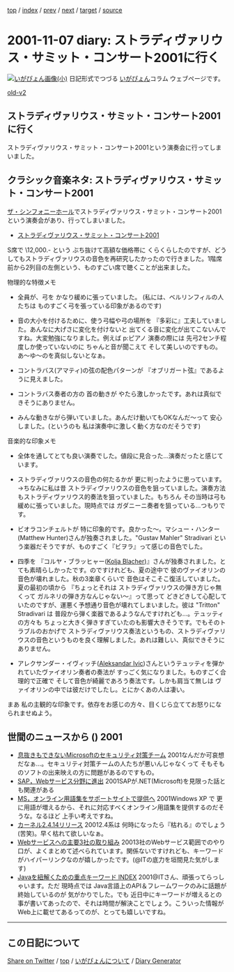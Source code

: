 [top](../index.html) 
 / [index](https://igapyon.github.io/diary/2001/index.html) 
 / [prev](https://igapyon.github.io/diary/2001/ig011106.html) 
 / [next](https://igapyon.github.io/diary/2001/ig011108.html) 
 / [target](https://igapyon.github.io/diary/2001/ig011107.html) 
 / [source](https://github.com/igapyon/diary/blob/gh-pages/2001/ig011107.html.src.md) 

2001-11-07 diary: ストラディヴァリウス・サミット・コンサート2001に行く
=====================================================================================================
[![いがぴょん画像(小)](https://igapyon.github.io/diary/images/iga200306s.jpg "いがぴょん")](https://igapyon.github.io/diary/memo/memoigapyon.html) 日記形式でつづる [いがぴょん](https://igapyon.github.io/diary/memo/memoigapyon.html)コラム ウェブページです。

[old-v2](ig011107-orig.html)

## ストラディヴァリウス・サミット・コンサート2001に行く

ストラディヴァリウス・サミット・コンサート2001という演奏会に行ってしまいました。


## クラシック音楽ネタ: ストラディヴァリウス・サミット・コンサート2001

[ザ・シンフォニーホール](http://www.asahi.co.jp/symphony/symphony.html)でストラディヴァリウス・サミット・コンサート2001という演奏会があり、行ってしまいました。

* [ストラディヴァリウス・サミット・コンサート2001](http://www.pasona.co.jp/public/topics/stradivarius.html)

S席で \12,000.- という ぶち抜けて高額な価格帯に くらくらしたのですが、どうしてもストラディヴァリウスの音色を再研究したかったので行きました。1階席 前から2列目の左側という、ものすごい席で聴くことが出来ました。

物理的な特徴メモ

* 全員が、弓を かなり緩めに張っていました。
  (私には、ベルリンフィルの人たちは ものすごく弓を張っている印象があるのです)
  
* 音の大小を付けるために、使う弓幅や弓の場所を 『多彩に』工夫していました。あんなに大げさに変化を付けないと
  出てくる音に変化が出てこないんですね。大変勉強になりました。例えば p:ピアノ
  演奏の際には 先弓2センチ程度しか使っていないのに ちゃんと音が聞こえて そして美しいのですもの。あ～ゆ～のを真似しないとなぁ。
  
* コントラバス(アマティ)の弦の配色パターンが 『オブリガート弦』であるように見えました。
  
* コントラバス奏者の方の 首の動きが やたら激しかったです。あれは真似できそうにありません。
  
* みんな動きながら弾いていました。あんだけ動いてもOKなんだ～って 安心しました。(というのも
  私は演奏中に激しく動く方なのだそうです)

音楽的な印象メモ

* 全体を通してとても良い演奏でした。値段に見合った…演奏だったと感じています。
  
* ストラディヴァリウスの音色の何たるかが 更に判ったように思っています。
  →ちなみに私は昔 ストラディヴァリウスの音色を狙っていました。演奏方法もストラディヴァリウス的奏法を狙っていました。もちろん
  その当時は弓も緩めに張っていました。現時点では ガダニーニ奏者を狙っている…つもりです。
  
* ビオラコンチェルトが 特に印象的です。良かった～。マシュー・ハンター(Matthew
  Hunter)さんが独奏されました。"Gustav Mahler" Stradivari という楽器だそうですが、ものすごく『ビヲラ』って感じの音色でした。
  
* 四季を 『コルヤ・ブラッヒャー([Kolja Blacher](http://www.impresariat-simmenauer.de/htdocs/blacher.html))』さんが独奏されました。とても素晴らしかったです。のですけれども、夏の途中で
  彼のヴァイオリンの音色が壊れました。秋の3楽章くらいで 音色はそこそこ復活していました。夏の最初の頃から
  『ちょっとそれは ストラディヴァリウスの弾き方じゃ無くって ガルネリの弾き方なんじゃない～』って思って
  どきどきして心配していたのですが、運悪く予想通り音色が壊れてしまいました。彼は
  "Tritton" Stradivari は 普段から弾く楽器であるようなんですけれども…。テュッティの方々も
  ちょっと大きく弾きすぎていたのも影響大きそうです。でもそのトラブルのおかげで
  ストラディヴァリウス奏法というもの、ストラディヴァリウスの音色というものを良く理解しました。あれは難しい、真似できそうにありません。
  
* アレクサンダー・イヴィッチ([Aleksandar Ivic](http://www.scharounensemble.de/Anlagen/members/SaschaE.htm))さんというテュッティを弾かれていたヴァイオリン奏者の奏法が すっごく気になりました。ものすごく合理的で正確で
  そして音色が綺麗であろう奏法です。しかも肩当て無しは ヴァイオリンの中では彼だけでしたし。とにかくあの人は凄い。

まあ 私の主観的な印象です。依存をお感じの方々、目くじら立ててお怒りになられませぬよう。

## 世間のニュースから () 2001

* [息抜きもできないMicrosoftのセキュリティ対策チーム](http://www.zdnet.co.jp/news/0111/07/b_1106_15.html)  2001なんだか可哀想だなぁ…。セキュリティ対策チームの人たちが悪いんじゃなくって そもそものソフトの出来映えの方に問題があるのですもの。
* [SAP，Webサービス分野に進出](http://www.zdnet.co.jp/news/0111/07/b_1106_07.html)  2001SAPが.NET(Microsoft)を見限った話とも関連がある
* [MS，オンライン用語集をサポートサイトで提供へ](http://www.zdnet.co.jp/news/bursts/0111/07/ms.html)  2001Windows XP で 更に用語が増えるから、それに対応すべくオンライン用語集を提供するのだそうな。なるほど 上手い考えですね。
* [カーネル2.4.14リリース](http://linux.ascii24.com/linux/news/today/2001/11/06/631049-000.html)  20012.4系は 何時になったら『枯れる』のでしょう (苦笑)。早く枯れて欲しいなぁ。
* [Webサービスへの主要3社の取り組み](http://www.atmarkit.co.jp/fdotnet/insiderseye/20011106wsover01/wsover01_01.html)  20013社のWebサービス範囲でのやり口が、よくまとめて述べられています。関係ないですけれども、キーワードがハイパーリンクなのが嬉しかったです。(@ITの底力を垣間見た気がします)
* [Javaを紐解くための重点キーワード INDEX](http://www.atmarkit.co.jp/fjava/keyword/index/index.html)  2001@ITさん、頑張ってらっしゃいます。ただ 現時点では Java言語上のAPI＆フレームワークのみに話題が終始しているのが 気がかりでした。でも 近日中にキーワードが増えるとの事が書いてあったので、それは時間が解決ことでしょう。こういった情報がWeb上に載せてあるってのが、とっても嬉しいですね。

----------------------------------------------------------------------------------------------------

## この日記について

[Share on Twitter](https://twitter.com/intent/tweet?hashtags=igapyon%2Cdiary%2C%E3%81%84%E3%81%8C%E3%81%B4%E3%82%87%E3%82%93&text=%E3%82%B9%E3%83%88%E3%83%A9%E3%83%87%E3%82%A3%E3%83%B4%E3%82%A1%E3%83%AA%E3%82%A6%E3%82%B9%E3%83%BB%E3%82%B5%E3%83%9F%E3%83%83%E3%83%88%E3%83%BB%E3%82%B3%E3%83%B3%E3%82%B5%E3%83%BC%E3%83%882001%E3%81%AB%E8%A1%8C%E3%81%8F&url=https%3A%2F%2Figapyon.github.io%2Fdiary%2F2001%2Fig011107.html) / [top](../index.html) / [いがぴょんについて](https://igapyon.github.io/diary/memo/memoigapyon.html) / [Diary Generator](https://github.com/igapyon/igapyonv3)

